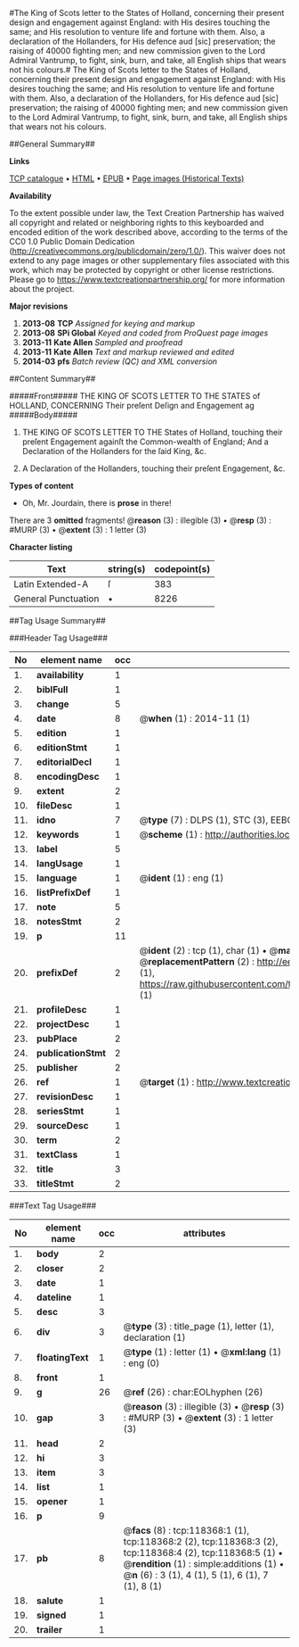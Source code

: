 #The King of Scots letter to the States of Holland, concerning their present design and engagement against England: with His desires touching the same; and His resolution to venture life and fortune with them. Also, a declaration of the Hollanders, for His defence aud [sic] preservation; the raising of 40000 fighting men; and new commission given to the Lord Admiral Vantrump, to fight, sink, burn, and take, all English ships that wears not his colours.#
The King of Scots letter to the States of Holland, concerning their present design and engagement against England: with His desires touching the same; and His resolution to venture life and fortune with them. Also, a declaration of the Hollanders, for His defence aud [sic] preservation; the raising of 40000 fighting men; and new commission given to the Lord Admiral Vantrump, to fight, sink, burn, and take, all English ships that wears not his colours.

##General Summary##

**Links**

[TCP catalogue](http://www.ota.ox.ac.uk/tcp/)  • 
[HTML](http://tei.it.ox.ac.uk/tcp/Texts-HTML/free/A79/A79249.html)  • 
[EPUB](http://tei.it.ox.ac.uk/tcp/Texts-EPUB/free/A79/A79249.epub) • 
[Page images (Historical Texts)](https://historicaltexts.jisc.ac.uk/eebo-99866106e)

**Availability**

To the extent possible under law, the Text Creation Partnership has waived all copyright and related or neighboring rights to this keyboarded and encoded edition of the work described above, according to the terms of the CC0 1.0 Public Domain Dedication (http://creativecommons.org/publicdomain/zero/1.0/). This waiver does not extend to any page images or other supplementary files associated with this work, which may be protected by copyright or other license restrictions. Please go to https://www.textcreationpartnership.org/ for more information about the project.

**Major revisions**

1. __2013-08__ __TCP__ *Assigned for keying and markup*
1. __2013-08__ __SPi Global__ *Keyed and coded from ProQuest page images*
1. __2013-11__ __Kate Allen__ *Sampled and proofread*
1. __2013-11__ __Kate Allen__ *Text and markup reviewed and edited*
1. __2014-03__ __pfs__ *Batch review (QC) and XML conversion*

##Content Summary##

#####Front#####
THE KING OF SCOTS LETTER TO THE STATES of HOLLAND, CONCERNING Their preſent Deſign and Engagement ag
#####Body#####

1. THE KING OF SCOTS LETTER TO THE States of Holland, touching their preſent Engagement againſt the Common-wealth of England; And a Declaration of the Hollanders for the ſaid King, &c.

1. A Declaration of the Hollanders, touching their preſent Engagement, &c.

**Types of content**

  * Oh, Mr. Jourdain, there is **prose** in there!

There are 3 **omitted** fragments! 
 @__reason__ (3) : illegible (3)  •  @__resp__ (3) : #MURP (3)  •  @__extent__ (3) : 1 letter (3)

**Character listing**


|Text|string(s)|codepoint(s)|
|---|---|---|
|Latin Extended-A|ſ|383|
|General Punctuation|•|8226|

##Tag Usage Summary##

###Header Tag Usage###

|No|element name|occ|attributes|
|---|---|---|---|
|1.|__availability__|1||
|2.|__biblFull__|1||
|3.|__change__|5||
|4.|__date__|8| @__when__ (1) : 2014-11 (1)|
|5.|__edition__|1||
|6.|__editionStmt__|1||
|7.|__editorialDecl__|1||
|8.|__encodingDesc__|1||
|9.|__extent__|2||
|10.|__fileDesc__|1||
|11.|__idno__|7| @__type__ (7) : DLPS (1), STC (3), EEBO-CITATION (1), PROQUEST (1), VID (1)|
|12.|__keywords__|1| @__scheme__ (1) : http://authorities.loc.gov/ (1)|
|13.|__label__|5||
|14.|__langUsage__|1||
|15.|__language__|1| @__ident__ (1) : eng (1)|
|16.|__listPrefixDef__|1||
|17.|__note__|5||
|18.|__notesStmt__|2||
|19.|__p__|11||
|20.|__prefixDef__|2| @__ident__ (2) : tcp (1), char (1)  •  @__matchPattern__ (2) : ([0-9\-]+):([0-9IVX]+) (1), (.+) (1)  •  @__replacementPattern__ (2) : http://eebo.chadwyck.com/downloadtiff?vid=$1&page=$2 (1), https://raw.githubusercontent.com/textcreationpartnership/Texts/master/tcpchars.xml#$1 (1)|
|21.|__profileDesc__|1||
|22.|__projectDesc__|1||
|23.|__pubPlace__|2||
|24.|__publicationStmt__|2||
|25.|__publisher__|2||
|26.|__ref__|1| @__target__ (1) : http://www.textcreationpartnership.org/docs/. (1)|
|27.|__revisionDesc__|1||
|28.|__seriesStmt__|1||
|29.|__sourceDesc__|1||
|30.|__term__|2||
|31.|__textClass__|1||
|32.|__title__|3||
|33.|__titleStmt__|2||


###Text Tag Usage###

|No|element name|occ|attributes|
|---|---|---|---|
|1.|__body__|2||
|2.|__closer__|2||
|3.|__date__|1||
|4.|__dateline__|1||
|5.|__desc__|3||
|6.|__div__|3| @__type__ (3) : title_page (1), letter (1), declaration (1)|
|7.|__floatingText__|1| @__type__ (1) : letter (1)  •  @__xml:lang__ (1) : eng (0)|
|8.|__front__|1||
|9.|__g__|26| @__ref__ (26) : char:EOLhyphen (26)|
|10.|__gap__|3| @__reason__ (3) : illegible (3)  •  @__resp__ (3) : #MURP (3)  •  @__extent__ (3) : 1 letter (3)|
|11.|__head__|2||
|12.|__hi__|3||
|13.|__item__|3||
|14.|__list__|1||
|15.|__opener__|1||
|16.|__p__|9||
|17.|__pb__|8| @__facs__ (8) : tcp:118368:1 (1), tcp:118368:2 (2), tcp:118368:3 (2), tcp:118368:4 (2), tcp:118368:5 (1)  •  @__rendition__ (1) : simple:additions (1)  •  @__n__ (6) : 3 (1), 4 (1), 5 (1), 6 (1), 7 (1), 8 (1)|
|18.|__salute__|1||
|19.|__signed__|1||
|20.|__trailer__|1||
